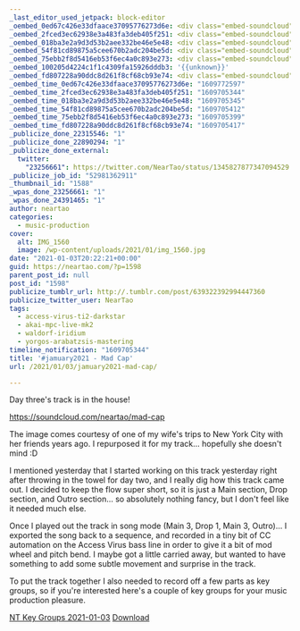 ```yaml
---
_last_editor_used_jetpack: block-editor
_oembed_0ed67c426e33dfaace37095776273d6e: <div class="embed-soundcloud"><iframe title="Method Of Attack by NearTao" width="500" height="400" scrolling="no" frameborder="no" src="https://w.soundcloud.com/player/?visual=true&url=https%3A%2F%2Fapi.soundcloud.com%2Ftracks%2F959170468&show_artwork=true&maxwidth=500&maxheight=750&dnt=1"></iframe></div>
_oembed_2fced3ec62938e3a483fa3deb405f251: <div class="embed-soundcloud"><iframe title="Mad Cap by NearTao" width="420" height="400" scrolling="no" frameborder="no" src="https://w.soundcloud.com/player/?visual=true&url=https%3A%2F%2Fapi.soundcloud.com%2Ftracks%2F958766602&show_artwork=true&maxwidth=420&maxheight=630&dnt=1"></iframe></div>
_oembed_018ba3e2a9d3d53b2aee332be46e5e48: <div class="embed-soundcloud"><iframe title="Mad Cap by NearTao" width="584" height="400" scrolling="no" frameborder="no" src="https://w.soundcloud.com/player/?visual=true&url=https%3A%2F%2Fapi.soundcloud.com%2Ftracks%2F958766602&show_artwork=true&maxwidth=584&maxheight=876&dnt=1"></iframe></div>
_oembed_54f81cd89875a5cee670b2adc204be5d: <div class="embed-soundcloud"><iframe title="Mad Cap by NearTao" width="500" height="400" scrolling="no" frameborder="no" src="https://w.soundcloud.com/player/?visual=true&url=https%3A%2F%2Fapi.soundcloud.com%2Ftracks%2F958766602&show_artwork=true&maxwidth=500&maxheight=750&dnt=1"></iframe></div>
_oembed_75ebb2f8d5416eb53f6ec4a0c893e273: <div class="embed-soundcloud"><iframe title="Mad Cap by NearTao" width="750" height="400" scrolling="no" frameborder="no" src="https://w.soundcloud.com/player/?visual=true&url=https%3A%2F%2Fapi.soundcloud.com%2Ftracks%2F958766602&show_artwork=true&maxwidth=750&maxheight=1000&dnt=1"></iframe></div>
_oembed_100205d4224c1f1c4309fa15926dddb3: '{{unknown}}'
_oembed_fd807228a90ddc8d261f8cf68cb93e74: <div class="embed-soundcloud"><iframe title="Requiem For A Soul by NearTao" width="500" height="400" scrolling="no" frameborder="no" src="https://w.soundcloud.com/player/?visual=true&url=https%3A%2F%2Fapi.soundcloud.com%2Ftracks%2F957778897&show_artwork=true&maxwidth=500&maxheight=750&dnt=1"></iframe></div>
_oembed_time_0ed67c426e33dfaace37095776273d6e: "1609772597"
_oembed_time_2fced3ec62938e3a483fa3deb405f251: "1609705344"
_oembed_time_018ba3e2a9d3d53b2aee332be46e5e48: "1609705345"
_oembed_time_54f81cd89875a5cee670b2adc204be5d: "1609705412"
_oembed_time_75ebb2f8d5416eb53f6ec4a0c893e273: "1609705399"
_oembed_time_fd807228a90ddc8d261f8cf68cb93e74: "1609705417"
_publicize_done_22315546: "1"
_publicize_done_22890294: "1"
_publicize_done_external:
  twitter:
    "23256661": https://twitter.com/NearTao/status/1345827877347094529
_publicize_job_id: "52981362911"
_thumbnail_id: "1588"
_wpas_done_23256661: "1"
_wpas_done_24391465: "1"
author: neartao
categories:
  - music-production
cover:
  alt: IMG_1560
  image: /wp-content/uploads/2021/01/img_1560.jpg
date: "2021-01-03T20:22:21+00:00"
guid: https://neartao.com/?p=1598
parent_post_id: null
post_id: "1598"
publicize_tumblr_url: http://.tumblr.com/post/639322392994447360
publicize_twitter_user: NearTao
tags:
  - access-virus-ti2-darkstar
  - akai-mpc-live-mk2
  - waldorf-iridium
  - yorgos-arabatzsis-mastering
timeline_notification: "1609705344"
title: '#jamuary2021 - Mad Cap'
url: /2021/01/03/jamuary2021-mad-cap/

---
```

Day three's track is in the house!

https://soundcloud.com/neartao/mad-cap

The image comes courtesy of one of my wife's trips to New York City with her friends years ago. I repurposed it for my track... hopefully she doesn't mind :D

I mentioned yesterday that I started working on this track yesterday right after throwing in the towel for day two, and I really dig how this track came out. I decided to keep the flow super short, so it is just a Main section, Drop section, and Outro section... so absolutely nothing fancy, but I don't feel like it needed much else.

Once I played out the track in song mode (Main 3, Drop 1, Main 3, Outro)... I exported the song back to a sequence, and recorded in a tiny bit of CC automation on the Access Virus bass line in order to give it a bit of mod wheel and pitch bend. I maybe got a little carried away, but wanted to have something to add some subtle movement and surprise in the track.

To put the track together I also needed to record off a few parts as key groups, so if you're interested here's a couple of key groups for your music production pleasure.

[NT Key Groups 2021-01-03](/wp-content/uploads/2021/01/nt-key-groups-2021-01-03.zip) [Download](/wp-content/uploads/2021/01/nt-key-groups-2021-01-03.zip)
